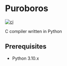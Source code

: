 # Puroboros

[![ci](https://github.com/kamilturek/puroboros/actions/workflows/ci.yml/badge.svg)](https://github.com/kamilturek/puroboros/actions/workflows/ci.yml)

C compiler written in Python

## Prerequisites

- Python 3.10.x

